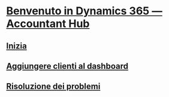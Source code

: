 # [Benvenuto in Dynamics 365 — Accountant Hub](index.md)
## [Inizia](get-started.md)
## [Aggiungere clienti al dashboard](add-client.md)
## [Risoluzione dei problemi](troubleshooting.md)

